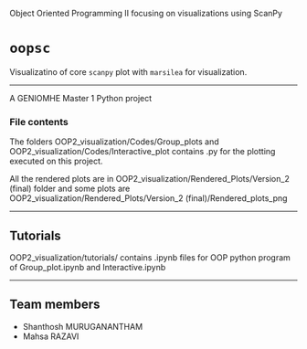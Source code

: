 Object Oriented Programming II focusing on visualizations using ScanPy

# `oopsc`
Visualizatino of core `scanpy` plot with `marsilea` for visualization.

---------------------------

A GENIOMHE Master 1 Python project


### File contents


The folders OOP2_visualization/Codes/Group_plots and OOP2_visualization/Codes/Interactive_plot contains .py for the plotting executed on this project.

All the rendered plots are in OOP2_visualization/Rendered_Plots/Version_2 (final) folder and some plots are OOP2_visualization/Rendered_Plots/Version_2 (final)/Rendered_plots_png

---------------------------

## Tutorials

OOP2_visualization/tutorials/ contains .ipynb files for OOP python program of Group_plot.ipynb and Interactive.ipynb

---------------------------


## Team members

- Shanthosh MURUGANANTHAM
- Mahsa RAZAVI
